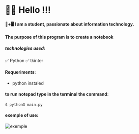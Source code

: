 # 👋😃 Hello !!!

#### 📒+🖥 I am a student, passionate about information technology.

#### The purpose of this program is to create a notebook

##### technologies used:
✅ Python
✅ tkinter

#### Requeriments:
* python instaled

#### to run notepad type in the terminal the command:
~~~
$ python3 main.py
~~~

#### exemple of use:

![exemple](https://raw.githubusercontent.com/JhonatanRian/tk_notepad/main/exemple/tkinter-_online-video-cutter.com_.gif)
